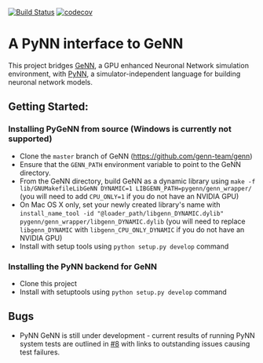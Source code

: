 [![Build Status](https://gen-ci.inf.sussex.ac.uk/buildStatus/icon?job=GeNN/pynn_genn/master)](https://gen-ci.inf.sussex.ac.uk/job/GeNN/job/pynn_genn/job/master/) [![codecov](https://codecov.io/gh/genn-team/pynn_genn/branch/master/graph/badge.svg)](https://codecov.io/gh/genn-team/pynn_genn)
# A PyNN interface to GeNN
This project bridges [GeNN](http://genn-team.github.io/genn/), a GPU enhanced Neuronal Network simulation environment, with [PyNN](https://pypi.org/project/PyNN/), a simulator-independent language for building neuronal network models.

## Getting Started:
### Installing PyGeNN from source (Windows is currently not supported)
 - Clone the ``master`` branch of GeNN (https://github.com/genn-team/genn)
 - Ensure that the ``GENN_PATH`` environment variable to point to the GeNN directory.
 - From the GeNN directory, build GeNN as a dynamic library using ``make -f lib/GNUMakefileLibGeNN DYNAMIC=1 LIBGENN_PATH=pygenn/genn_wrapper/`` (you will need to add ``CPU_ONLY=1`` if you do not have an NVIDIA GPU)
 - On Mac OS X only, set your newly created library's name with ``install_name_tool -id "@loader_path/libgenn_DYNAMIC.dylib" pygenn/genn_wrapper/libgenn_DYNAMIC.dylib`` (you will need to replace ``libgenn_DYNAMIC`` with ``libgenn_CPU_ONLY_DYNAMIC`` if you do not have an NVIDIA GPU)
 - Install with setup tools using ``python setup.py develop`` command
 
### Installing the PyNN backend for GeNN
 - Clone this project
 - Install with setuptools using ``python setup.py develop`` command

## Bugs
- PyNN GeNN is still under development - current results of running PyNN system tests are outlined in [#8](https://github.com/genn-team/pynn_genn/issues/8) with links to outstanding issues causing test failures.
